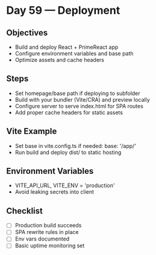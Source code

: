 # Day 59 — Deployment

## Objectives
- Build and deploy React + PrimeReact app
- Configure environment variables and base path
- Optimize assets and cache headers

## Steps
- Set homepage/base path if deploying to subfolder
- Build with your bundler (Vite/CRA) and preview locally
- Configure server to serve index.html for SPA routes
- Add proper cache headers for static assets

## Vite Example
- Set base in vite.config.ts if needed: base: '/app/'
- Run build and deploy dist/ to static hosting

## Environment Variables
- VITE_API_URL, VITE_ENV = 'production'
- Avoid leaking secrets into client

## Checklist
- [ ] Production build succeeds
- [ ] SPA rewrite rules in place
- [ ] Env vars documented
- [ ] Basic uptime monitoring set